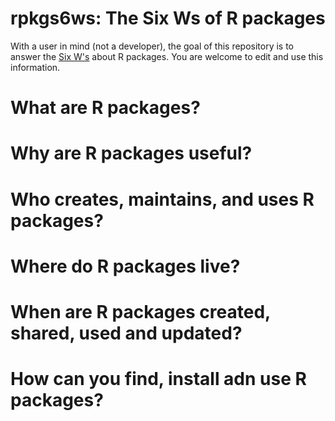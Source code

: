 # rpkgs6ws: The Six Ws of R packages

With a user in mind (not a developer), the goal of this repository is to answer the [Six W's](https://en.wikipedia.org/wiki/Five_Ws) about R packages. You are welcome to edit and use this information. 

# What are R packages?

# Why are R packages useful?

# Who creates, maintains, and uses R packages?

# Where do R packages live?

# When are R packages created, shared, used and updated?

# How can you find, install adn use R packages?
